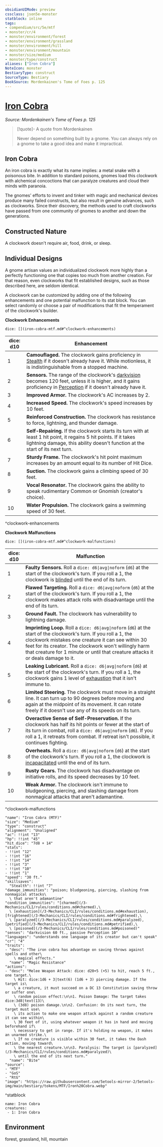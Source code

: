 ```yaml
---
obsidianUIMode: preview
cssclass: json5e-monster
statblock: inline
tags:
- compendium/src/5e/mtf
- monster/cr/4
- monster/environment/forest
- monster/environment/grassland
- monster/environment/hill
- monster/environment/mountain
- monster/size/medium
- monster/type/construct
aliases: ["Iron Cobra"]
NoteIcon: monster
BestiaryType: construct
SourceType: Bestiary
BookSource: Mordenkainen's Tome of Foes p. 125
---
```

# [Iron Cobra](3-Mechanics\CLI\bestiary\construct/iron-cobra-mtf.md)
*Source: Mordenkainen's Tome of Foes p. 125*  

> [!quote]- A quote from Mordenkainen  
> 
> Never depend on something built by a gnome. You can always rely on a gnome to take a good idea and make it impractical.

## Iron Cobra

An iron cobra is exactly what its name implies: a metal snake with a poisonous bite. In addition to standard poisons, gnomes load this clockwork with alchemical concoctions that can paralyze creatures and cloud their minds with paranoia.

The gnomes' efforts to invent and tinker with magic and mechanical devices produce many failed constructs, but also result in genuine advances, such as clockworks. Since their discovery, the methods used to craft clockworks have passed from one community of gnomes to another and down the generations.

## Constructed Nature

A clockwork doesn't require air, food, drink, or sleep.

## Individual Designs

A gnome artisan values an individualized clockwork more highly than a perfectly functioning one that copies too much from another creation. For that reason, even clockworks that fit established designs, such as those described here, are seldom identical.

A clockwork can be customized by adding one of the following enhancements and one potential malfunction to its stat block. You can select randomly or choose a pair of modifications that fit the temperament of the clockwork's builder.

**Clockwork Enhancements**

`dice: [](iron-cobra-mtf.md#^clockwork-enhancements)`

| dice: d10 | Enhancement |
|-----------|-------------|
| 1 | **Camouflaged.** The clockwork gains proficiency in [Stealth](/3-Mechanics/CLI/rules/skills.md#Stealth) if it doesn't already have it. While motionless, it is indistinguishable from a stopped machine. |
| 2 | **Sensors.** The range of the clockwork's [darkvision](/3-Mechanics/CLI/rules/senses.md#darkvision) becomes 120 feet, unless it is higher, and it gains proficiency in [Perception](/3-Mechanics/CLI/rules/skills.md#Perception) if it doesn't already have it. |
| 3 | **Improved Armor.** The clockwork's AC increases by 2. |
| 4 | **Increased Speed.** The clockwork's speed increases by 10 feet. |
| 5 | **Reinforced Construction.** The clockwork has resistance to force, lightning, and thunder damage. |
| 6 | **Self-Repairing.** If the clockwork starts its turn with at least 1 hit point, it regains 5 hit points. If it takes lightning damage, this ability doesn't function at the start of its next turn. |
| 7 | **Sturdy Frame.** The clockwork's hit point maximum increases by an amount equal to its number of Hit Dice. |
| 8 | **Suction.** The clockwork gains a climbing speed of 30 feet. |
| 9 | **Vocal Resonator.** The clockwork gains the ability to speak rudimentary Common or Gnomish (creator's choice). |
| 10 | **Water Propulsion.** The clockwork gains a swimming speed of 30 feet. |
^clockwork-enhancements

**Clockwork Malfunctions**

`dice: [](iron-cobra-mtf.md#^clockwork-malfunctions)`

| dice: d10 | Malfunction |
|-----------|-------------|
| 1 | **Faulty Sensors.** Roll a `dice: d6\|avg\|noform` (`d6`) at the start of the clockwork's turn. If you roll a 1, the clockwork is [blinded](/3-Mechanics/CLI/rules/conditions.md#blinded) until the end of its turn. |
| 2 | **Flawed Targeting.** Roll a `dice: d6\|avg\|noform` (`d6`) at the start of the clockwork's turn. If you roll a 1, the clockwork makes attack rolls with disadvantage until the end of its turn. |
| 3 | **Ground Fault.** The clockwork has vulnerability to lightning damage. |
| 4 | **Imprinting Loop.** Roll a `dice: d6\|avg\|noform` (`d6`) at the start of the clockwork's turn. If you roll a 1, the clockwork mistakes one creature it can see within 30 feet for its creator. The clockwork won't willingly harm that creature for 1 minute or until that creature attacks it or deals damage to it. |
| 5 | **Leaking Lubricant.** Roll a `dice: d6\|avg\|noform` (`d6`) at the start of the clockwork's turn. If you roll a 1, the clockwork gains 1 level of [exhaustion](/3-Mechanics/CLI/rules/conditions.md#exhaustion) that it isn't immune to. |
| 6 | **Limited Steering.** The clockwork must move in a straight line. It can turn up to 90 degrees before moving and again at the midpoint of its movement. It can rotate freely if it doesn't use any of its speeds on its turn. |
| 7 | **Overactive Sense of Self-Preservation.** If the clockwork has half its hit points or fewer at the start of its turn in combat, roll a `dice: d6\|avg\|noform` (`d6`). If you roll a 1, it retreats from combat. If retreat isn't possible, it continues fighting. |
| 8 | **Overheats.** Roll a `dice: d6\|avg\|noform` (`d6`) at the start of the clockwork's turn. If you roll a 1, the clockwork is [incapacitated](/3-Mechanics/CLI/rules/conditions.md#incapacitated) until the end of its turn. |
| 9 | **Rusty Gears.** The clockwork has disadvantage on initiative rolls, and its speed decreases by 10 feet. |
| 10 | **Weak Armor.** The clockwork isn't immune to bludgeoning, piercing, and slashing damage from nonmagical attacks that aren't adamantine. |
^clockwork-malfunctions

```statblock
"name": "Iron Cobra (MTF)"
"size": "Medium"
"type": "construct"
"alignment": "Unaligned"
"ac": !!int "13"
"hp": !!int "45"
"hit_dice": "7d8 + 14"
"stats":
- !!int "12"
- !!int "16"
- !!int "14"
- !!int "3"
- !!int "10"
- !!int "1"
"speed": "30 ft."
"skillsaves":
  "Stealth": !!int "7"
"damage_immunities": "poison; bludgeoning, piercing, slashing from nonmagical attacks\
  \ that aren't adamantine"
"condition_immunities": "[charmed](/3-Mechanics/CLI/rules/conditions.md#charmed),\
  \ [exhaustion](/3-Mechanics/CLI/rules/conditions.md#exhaustion), [frightened](/3-Mechanics/CLI/rules/conditions.md#frightened),\
  \ [paralyzed](/3-Mechanics/CLI/rules/conditions.md#paralyzed), [petrified](/3-Mechanics/CLI/rules/conditions.md#petrified),\
  \ [poisoned](/3-Mechanics/CLI/rules/conditions.md#poisoned)"
"senses": "darkvision 60 ft., passive Perception 10"
"languages": "understands one language of its creator but can't speak"
"cr": "4"
"traits":
- "desc": "The iron cobra has advantage on saving throws against spells and other\
    \ magical effects."
  "name": "Magic Resistance"
"actions":
- "desc": "Melee Weapon Attack: dice: d20+5 (+5) to hit, reach 5 ft., one target.\
    \ Hit: dice:1d6 + 3|text(6) (1d6 + 3) piercing damage. If the target is\
    \ a creature, it must succeed on a DC 13 Constitution saving throw or suffer one\
    \ random poison effect:\n\n1. Poison Damage: The target takes dice:3d8|text(13)\
    \ (3d8) poison damage.\n\n2. Confusion: On its next turn, the target must use\
    \ its action to make one weapon attack against a random creature it can see within\
    \ 30 feet of it, using whatever weapon it has in hand and moving beforehand if\
    \ necessary to get in range. If it's holding no weapon, it makes an unarmed strike.\
    \ If no creature is visible within 30 feet, it takes the Dash action, moving toward\
    \ the nearest creature.\n\n3. Paralysis: The target is [paralyzed](/3-Mechanics/CLI/rules/conditions.md#paralyzed)\
    \ until the end of its next turn."
  "name": "Bite"
"source":
- "MTF"
- "GoS"
- "RtG"
"image": "https://raw.githubusercontent.com/5etools-mirror-2/5etools-img/main/bestiary/tokens/MTF/Iron%20Cobra.webp"
```
^statblock

```encounter-table
name: Iron Cobra
creatures:
 - 1: Iron Cobra
```

## Environment

forest, grassland, hill, mountain